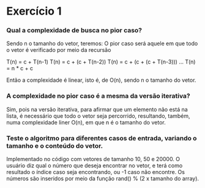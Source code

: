 # Exercício 1

### Qual a complexidade de busca no pior caso?

Sendo n o tamanho do vetor, teremos:
O pior caso será aquele em que todo o vetor é verificado por meio da recursão

T(n) = c + T(n-1)
T(n) = c + (c + T(n-2))
T(n) = c + (c + (c + T(n-3)))
...
T(n) = n * c + c

Então a complexidade é linear, isto é, de O(n), sendo n o tamanho do vetor.

### A complexidade no pior caso é a mesma da versão iterativa?

 Sim, pois na versão iterativa, para afirmar que um elemento não está na lista, é necessário que todo o vetor seja percorrido, resultando, também, numa complexidade liner O(n), em que n é o tamanho do vetor.

### Teste o algoritmo para diferentes casos de entrada, variando o tamanho e o conteúdo do vetor.

Implementado no código com vetores de tamanho 10, 50 e 20000. O usuário diz qual o número que deseja encontrar no vetor, e terá como resultado o índice caso seja encontrando, ou -1 caso não encontre. Os números são inseridos por meio da função rand() % (2 x tamanho do array).